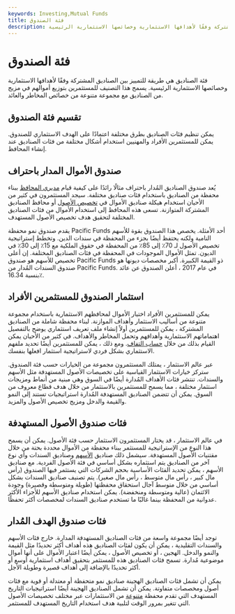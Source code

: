 ```yaml
---
keywords: Investing,Mutual Funds
title: فئة الصندوق
description: فئة الصناديق هي طريقة للتمييز بين الصناديق المشتركة وفقًا لأهدافها الاستثمارية وخصائصها الاستثمارية الرئيسية.
---
```


# فئة الصندوق
فئة الصناديق هي طريقة للتمييز بين الصناديق المشتركة وفقًا لأهدافها الاستثمارية وخصائصها الاستثمارية الرئيسية. يسمح هذا التصنيف للمستثمرين بتوزيع أموالهم في مزيج من الصناديق مع مجموعة متنوعة من خصائص المخاطر والعائد.

## تقسيم فئة الصندوق

يمكن تنظيم فئات الصناديق بطرق مختلفة اعتمادًا على الهدف الاستثماري للصندوق. يمكن للمستثمرين الأفراد والمهنيين استخدام أشكال مختلفة من فئات الصناديق عند إنشاء المحافظ.

## صندوق الأموال المدار باحتراف

يُعد صندوق الصناديق المُدار باحتراف مثالًا رائدًا على كيفية قيام [مديري المحافظ](/portfoliomanager) ببناء محفظة من الصناديق باستخدام فئات صناديق مختلفة. سيجد المستثمرون في كثير من الأحيان استخدام هيكلة صناديق الأموال في [تخصيص الأصول](/assetallocation) أو محافظ الصناديق المشتركة المتوازنة. تسعى هذه المحافظ إلى استخدام الأموال من فئات الصناديق المختلفة لتحقيق هدف تخصيص الأصول المستهدف.

يقدم صندوق نمو محفظة Pacific Funds أحد الأمثلة. يخصص هذا الصندوق بقوة للأسهم النامية ولكنه يحتفظ أيضًا بجزء من المحفظة في سندات الدين. وتخطط إستراتيجية تخصيص الأصول لـ 70٪ إلى 85٪ من المحفظة في حقوق الملكية مع 15٪ إلى 30٪ في الديون. تمثل الأموال الموجودات في المحفظة في فئات الصناديق المختلفة. إن أعلى تخصيص للأسهم هو صندوق Pacific Funds ذو القيمة الكبيرة. أكبر مخصصات ديونها هو صندوق السندات المُدار من Pacific Funds. في عام 2017 ، أعلن الصندوق عن عائد بنسبة 16.34٪.

## استثمار الصندوق للمستثمرين الأفراد

يمكن للمستثمرين الأفراد اختيار الأموال لمحافظهم الاستثمارية باستخدام مجموعة متنوعة من أساليب الاستثمار وأهداف الموازنة. لبناء محفظة شاملة من الصناديق المشتركة ، يمكن للمستثمرين أولاً إنشاء ملف تعريف استثماري يوضح بالتفصيل اهتماماتهم الاستثمارية وأهدافهم وتحمل المخاطر والأهداف. في كثير من الأحيان يمكن القيام بذلك من خلال [حساب التفاف](/wrapaccount). ومع ذلك ، يمكن للمستثمرين أيضًا تحديد ملفهم الاستثماري بشكل فردي لاستراتيجية استثمار افعلها بنفسك.

عبر عالم الاستثمار ، يمتلك المستثمرون مجموعة من الخيارات حسب فئة الصندوق. ستركز خيارات الاستثمار القياسية على تخصيصات الأصول المستهدفة مثل الأسهم والسندات. تنتشر فئات الأهداف المُدارة أيضًا في السوق وهي مبنية من أنماط ومزيجات استثمار مختلفة ، مما يسمح للمستثمرين بالاستثمار من خلال هدف قطاع معروف من السوق. يمكن أن تتضمن الصناديق المستهدفة المُدارة استراتيجيات تستند إلى النمو والقيمة والدخل ومزيج تخصيص الأصول والمزيد.

## فئات صندوق الأصول المستهدفة

في عالم الاستثمار ، قد يختار المستثمرون الاستثمار حسب فئة الأصول. يمكن أن يسمح هذا النوع من الإستراتيجية للمستثمر ببناء محفظة من الأموال محددة بحتة من خلال مقتنيات الأصول المستهدفة. سيشمل ذلك صناديق [الأسهم](/stock) وصناديق السندات وأي نوع آخر من الصناديق يتم استثماره بشكل أساسي في فئة الأصول الفردية. مع صناديق الأسهم ، يمكن تحديد الفئات الأساسية بحجم الشركات التي يستثمر فيها الصندوق (رأس مال كبير ، رأس مال متوسط ، رأس مال صغير). يتم تصنيف صناديق السندات بشكل أساسي من خلال متوسط آجال استحقاق محفظتها (طويلة ومتوسطة وقصيرة) وجودة الائتمان (عالية ومتوسطة ومنخفضة). يمكن استخدام صناديق الأسهم للأجزاء الأكثر عدوانية من المحفظة بينما غالبًا ما تستخدم صناديق السندات لمخصصات أكثر تحفظًا.

## فئات صندوق الهدف المُدار

توجد أيضًا مجموعة واسعة من فئات الصناديق المستهدفة المدارة. خارج فئات الأسهم والسندات التقليدية ، يمكن أن يكون لفئات الصناديق هذه أهداف أكثر تحديدًا مثل القيمة والنمو والدخل. الهجين ، أو تخصيص الأصول ، يمكن أيضًا اعتبار الأموال على أنها أموال موضوعية مُدارة. تسمح فئات الصناديق هذه للمستثمر بتحقيق أهداف استثمارية أوسع أو أكثر تحديدًا بالإضافة إلى أهداف قصيرة وطويلة الأجل.

يمكن أن تشمل فئات الصناديق الهجينة صناديق نمو متحفظة أو معتدلة أو قوية مع فئات أصول ومخصصات متفاوتة. يمكن أن تشمل الصناديق الهجينة أيضًا استراتيجيات التاريخ المستهدف التي تقدم محفظة [متنوعة](/diversification) من الاستثمارات عبر مختلف تخصيصات الأصول التي تتغير بمرور الوقت لتلبية هدف استخدام التاريخ المستهدف للمستثمر.

